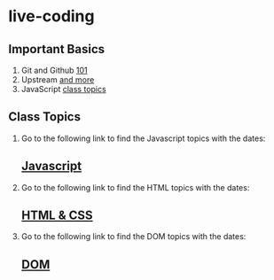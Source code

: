 # live-coding

## Important Basics 

1. Git and Github
   [101](./dec/15-12.md)
1. Upstream
   [and more](./dec/16-12.md)
1. JavaScript [class topics](./README-JS.md)

## Class Topics

1. Go to the following link to find the Javascript topics with the dates:  
   ## [Javascript](JS-README.md)



2. Go to the following link to find the HTML topics with the dates:   
   ## [HTML & CSS](HTML-CSS-README.md)



3. Go to the following link to find the DOM topics with the dates:  
   ## [DOM](DOM-README.md)
